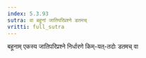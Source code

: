 ```yaml
---
index: 5.3.93
sutra: वा बहूनां जातिपरिप्रश्ने डतमच्
vritti: full_sutra
---
```


बहूनाम् एकस्य जातिपरिप्रश्ने निर्धारणे किम्-यत्-तदोः डतमच् वा 